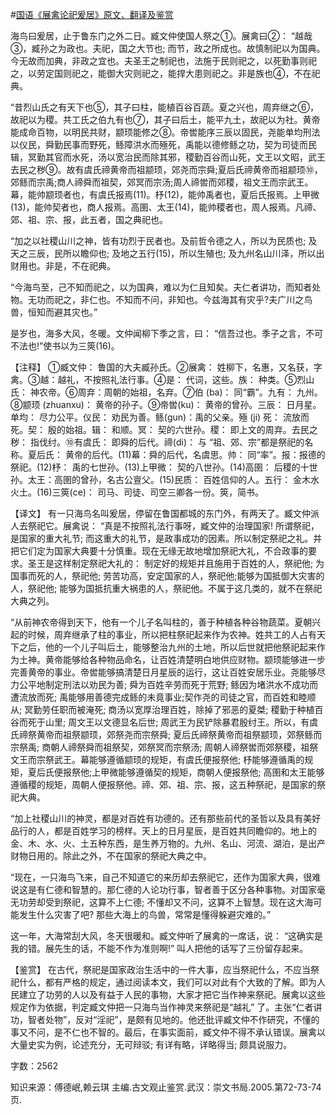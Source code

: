 #[国语《展禽论祀爰居》原文、翻译及鉴赏](https://www.vrrw.net/wx/14015.html)

海鸟曰爰居，止于鲁东门之外二日。臧文仲使国人祭之①。展禽曰②： “越哉③，臧孙之为政也。夫祀，国之大节也; 而节，政之所成也。故慎制祀以为国典。今无故而加典，非政之宜也。夫圣王之制祀也，法施于民则祀之，以死勤事则祀之，以劳定国则祀之，能御大灾则祀之，能捍大患则祀之。非是族也④，不在祀典。

“昔烈山氏之有天下也⑤，其子曰柱，能植百谷百蔬。夏之兴也，周弃继之⑥，故祀以为稷。共工氏之伯九有也⑦，其子曰后土，能平九土，故祀以为社。黄帝能成命百物，以明民共财，颛顼能修之⑧。帝喾能序三辰以固民，尧能单均刑法以仪民，舜勤民事而野死，鲧障洪水而殛死，禹能以德修鲧之功，契为司徒而民辑，冥勤其官而水死，汤以宽治民而除其邪，稷勤百谷而山死，文王以文昭，武王去民之秽⑨。故有虞氏禘黄帝而祖颛顼，郊尧而宗舜;夏后氏禘黄帝而祖颛顼⑩，郊鲧而宗禹;商人禘舜而祖契，郊冥而宗汤;周人禘喾而郊稷，祖文王而宗武王。幕，能帅颛顼者也，有虞氏报焉(11)。杼(12)，能帅禹者也，夏后氏报焉。上甲微(13)，能帅契者也，商人报焉。高圉、太王(14)，能帅稷者也，周人报焉。凡禘、郊、祖、宗、报，此五者，国之典祀也。

“加之以社稷山川之神，皆有功烈于民者也。及前哲令德之人，所以为民质也; 及天之三辰，民所以瞻仰也; 及地之五行(15)，所以生殖也; 及九州名山川泽，所以出财用也。非是，不在祀典。

“今海鸟至，己不知而祀之，以为国典，难以为仁且知矣。夫仁者讲功，而知者处物。无功而祀之，非仁也。不知而不问，非知也。今兹海其有灾乎?夫广川之鸟兽，恒知而避其灾也。”

是岁也，海多大风，冬暖。文仲闻柳下季之言，曰： “信吾过也。季子之言，不可不法也!”使书以为三筴(16)。

【注释】 ①臧文仲： 鲁国的大夫臧孙氏。②展禽： 姓柳下，名惠，又名获，字禽。③越：越礼，不按照礼法行事。④是： 代词，这些。族： 种类。⑤烈山氏： 神农帝。⑥周弃：周朝的始祖，名弃。⑦伯 (ba)： 同“霸”。九有： 九州。⑧颛顼 (zhuanxu)： 黄帝的孙子。⑨帝喾(ku)： 黄帝的曾孙。三辰： 日月星。单均： 尽力公平。仪民： 劝民为善。鲧(gun)：禹的父亲。殛 (ji) 死： 流放而死。契： 殷的始祖。辑： 和顺。冥： 契的六世孙。稷： 即上文的周弃。去民之秽： 指伐纣。⑩有虞氏： 即舜的后代。禘(di)： 与 “祖、郊、宗”都是祭祀的名称。夏后氏： 黄帝的后代。(11)幕：舜的后代，名虞思。帅： 同“率”。报：报德的祭祀。(12)杼： 禹的七世孙。(13)上甲微： 契的八世孙。(14)高圉： 后稷的十世孙。太王：高圉的曾孙，名古公亶父。(15)民质： 百姓信仰的人。五行： 金木水火土。(16)三筴(ce)： 司马、司徒、司空三卿各一份。筴，简书。



【译文】 有一只海鸟名叫爰居，停留在鲁国都城的东门外，有两天了。臧文仲派人去祭祀它。展禽说： “真是不按照礼法行事呀，臧文仲的治理国家! 所谓祭祀，是国家的重大礼节; 而这重大的礼节，是政事成功的因素。所以制定祭祀之礼。并把它们定为国家大典要十分慎重。现在无缘无故地增加祭祀大礼，不合政事的要求。圣王是这样制定祭祀大礼的： 制定好的规矩并且施用于百姓的人，祭祀他; 为国事而死的人，祭祀他; 劳苦功高，安定国家的人，祭祀他;能够为国抵御大灾害的人，祭祀他; 能够为国抵抗重大祸患的人，祭祀他。不属于这几类的，就不在祭祀大典之列。

“从前神农帝得到天下，他有一个儿子名叫柱的，善于种植各种谷物蔬菜。夏朝兴起的时候，周弃继承了柱的事业，所以把柱祭祀起来作为农神。姓共工的人占有天下之后，他的一个儿子叫后土，能够整治九州的土地，所以后世就把他祭祀起来作为土神。黄帝能够给各种物品命名，让百姓清楚明白地供应财物。颛顼能够进一步完善黄帝的事业。帝喾能够搞清楚日月星辰的运行，这让百姓安居乐业。尧能够尽力公平地制定刑法以劝民为善; 舜为百姓辛劳而死于荒野; 鲧因为堵洪水不成功而遭流放而死; 禹能够用善德完成鲧的未竟事业;契作尧的司徒之官，而百姓和睦顺从; 冥勤劳任职而被淹死; 商汤以宽厚治理百姓，除掉了邪恶的夏桀; 稷勤于种植百谷而死于山里; 周文王以文德显名后世; 周武王为民铲除暴君殷纣王。所以，有虞氏禘祭黄帝而祖祭颛顼，郊祭尧而宗祭舜; 夏后氏禘祭黄帝而祖祭颛顼，郊祭鲧而宗祭禹; 商朝人禘祭舜而祖祭契，郊祭冥而宗祭汤; 周朝人禘祭喾而郊祭稷，祖祭文王而宗祭武王。幕能够遵循颛顼的规矩，有虞氏便报祭他; 杼能够遵循禹的规矩，夏后氏便报祭他;上甲微能够遵循契的规矩，商朝人便报祭他; 高圉和太王能够遵循稷的规矩，周朝人便报祭他。禘、郊、祖、宗、报，这五种祭祀，是国家的祭祀大典。

“加上社稷山川的神灵，都是对百姓有功德的。还有那些前代的圣哲以及具有美好品行的人，都是百姓学习的榜样。天上的日月星辰，是百姓共同瞻仰的。地上的金、木、水、火、土五种东西，是生养万物的。九州、名山、河流、湖泊，是出产财物日用的。除此之外，不在国家的祭祀大典之中。

“现在，一只海鸟飞来，自己不知道它的来历却去祭祀它，还作为国家大典，很难说这是有仁德和智慧的。那仁德的人论功行事，智者善于区分各种事物。对国家毫无功劳却受到祭祀，这算不上仁德; 不懂却又不问，这算不上智慧。现在这大海可能发生什么灾害了吧? 那些大海上的鸟兽，常常是懂得躲避灾难的。”

这一年，大海常刮大风，冬天很暖和。臧文仲听了展禽的一席话，说： “这确实是我的错。展先生的话，不能不作为准则啊!” 叫人把他的话写了三份留存起来。

【鉴赏】 在古代，祭祀是国家政治生活中的一件大事，应当祭祀什么，不应当祭祀什么，都有严格的规定，通过阅读本文，我们可以对此有个大致的了解。即为人民建立了功劳的人以及有益于人民的事物，大家才把它当作神来祭祀。展禽以这些规定作为依据，判定臧文仲把一只海鸟当作神灵来祭祀是“越礼” 了。主张“仁者讲功，智者处物”，反对“淫祀”，是颇有见地的。他还批评臧文仲不作研究，不懂的事又不问，是不仁也不智的。最后，在事实面前，臧文仲不得不承认错误。展禽以大量史实为例，论述充分，无可辩驳; 有详有略，详略得当; 颇具说服力。

字数：2562

知识来源：傅德岷,赖云琪 主编.古文观止鉴赏.武汉：崇文书局.2005.第72-73-74页.

